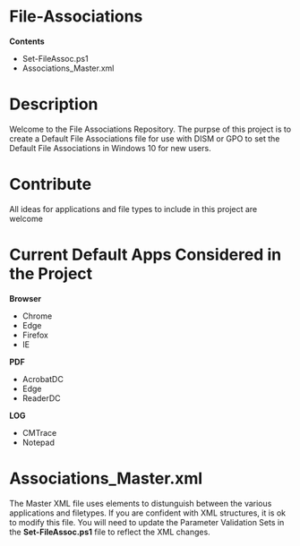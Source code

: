 # File-Associations
  
**Contents**
 
 - Set-FileAssoc.ps1
 - Associations_Master.xml
  

# Description
  
Welcome to the File Associations Repository. The purpse of this project is to create a Default File Associations file for use with DISM or GPO to set the Default File Associations in Windows 10 for new users.

# Contribute
  
All ideas for applications and file types to include in this project are welcome

# Current Default Apps Considered in the Project
  
**Browser**
 - Chrome
 - Edge
 - Firefox
 - IE
 
 **PDF**
 - AcrobatDC
 - Edge
 - ReaderDC
 
 **LOG**
 - CMTrace
 - Notepad
 
# Associations_Master.xml

The Master XML file uses elements to distunguish between the various applications and filetypes. If you are confident with XML structures, it is ok to modify this file. You will need to update the Parameter Validation Sets in the **Set-FileAssoc.ps1** file to reflect the XML changes.
